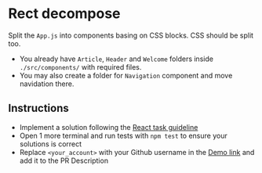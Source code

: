 # Rect decompose
Split the `App.js` into components basing on CSS blocks. CSS should be split too.
- You already have `Article`, `Header` and `Welcome` folders inside `./src/components/` with required files.
- You may also create a folder for `Navigation` component and move navidation there.

## Instructions
- Implement a solution following the [React task guideline](https://github.com/mate-academy/react_task-guideline#react-tasks-guideline)
- Open 1 more terminal and run tests with `npm test` to ensure your solutions is correct
- Replace `<your_account>` with your Github username in the [Demo link](https://Mikhail-Danylenko.github.io/react_decompose/) and add it to the PR Description

